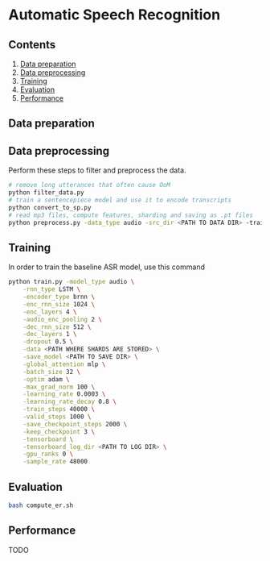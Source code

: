 # Automatic Speech Recognition

## Contents
1. [Data preparation](#data-preparation)
2. [Data preprocessing](#data-preprocessing)
3. [Training](#training)
4. [Evaluation](#evaluation)
5. [Performance](#performance)

## Data preparation



## Data preprocessing

Perform these steps to filter and preprocess the data.
```bash
# remove long utterances that often cause OoM
python filter_data.py
# train a sentencepiece model and use it to encode transcripts
python convert_to_sp.py
# read mp3 files, compute features, sharding and saving as .pt files
python preprocess.py -data_type audio -src_dir <PATH TO DATA DIR> -train_src <PATH TO SRC TRAIN FILE> -train_tgt <PATH TO TGT TRAIN FILE> -valid_src <PATH TO SRC VALID FILE> -valid_tgt <PATH TO TGT VALID FILE> -save_data <PATH TO SAVE DIR> --src_seq_length <MAX SRC SEQ LEN> --tgt_seq_length <MAX TGT SEQ LEN> -sample_rate <SAMPLE RATE> -shard_size <SHARD SIZE> [--overwrite]
```

## Training
In order to train the baseline ASR model, use this command
```bash
python train.py -model_type audio \
  	-rnn_type LSTM \
  	-encoder_type brnn \
  	-enc_rnn_size 1024 \
  	-enc_layers 4 \
  	-audio_enc_pooling 2 \
  	-dec_rnn_size 512 \
  	-dec_layers 1 \
  	-dropout 0.5 \
  	-data <PATH WHERE SHARDS ARE STORED> \
  	-save_model <PATH TO SAVE DIR> \
	-global_attention mlp \
  	-batch_size 32 \
  	-optim adam \
  	-max_grad_norm 100 \
  	-learning_rate 0.0003 \
  	-learning_rate_decay 0.8 \
  	-train_steps 40000 \
  	-valid_steps 1000 \
  	-save_checkpoint_steps 2000 \
  	-keep_checkpoint 3 \
  	-tensorboard \
  	-tensorboard_log_dir <PATH TO LOG DIR> \
  	-gpu_ranks 0 \
 	-sample_rate 48000
```

## Evaluation

```bash
bash compute_er.sh
```

## Performance

TODO
